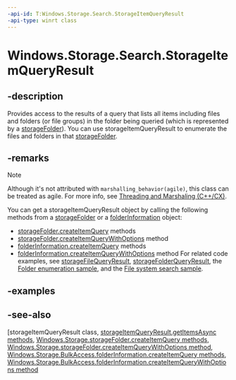 ```yaml
---
-api-id: T:Windows.Storage.Search.StorageItemQueryResult
-api-type: winrt class
---
```


<!-- Class syntax.
public class StorageItemQueryResult : Windows.Storage.Search.IStorageItemQueryResult, Windows.Storage.Search.IStorageQueryResultBase
-->

# Windows.Storage.Search.StorageItemQueryResult

## -description
Provides access to the results of a query that lists all items including files and folders (or file groups) in the folder being queried (which is represented by a [storageFolder](../windows.storage/storagefolder.md)). You can use storageItemQueryResult to enumerate the files and folders in that [storageFolder](../windows.storage/storagefolder.md).

## -remarks
> [!NOTE]
> Although it's not attributed with `marshalling_behavior(agile)`, this class can be treated as agile. For more info, see [Threading and Marshaling (C++/CX)](http://msdn.microsoft.com/en-us/library/windows/apps/hh771042.aspx).
<!--W8B 988884 v2-->

You can get a storageItemQueryResult object by calling the following methods from a [storageFolder](../windows.storage/storagefolder.md) or a [folderInformation](../windows.storage.bulkaccess/folderinformation.md) object:

+ [storageFolder.createItemQuery](../windows.storage/storagefolder_createitemquery_543424716.md) methods
+ [storageFolder.createItemQueryWithOptions](../windows.storage/storagefolder_createitemquerywithoptions_1519361285.md) method
+ [folderInformation.createItemQuery](../windows.storage.bulkaccess/folderinformation_createitemquery_543424716.md) methods
+ [folderInformation.createItemQueryWithOptions](../windows.storage.bulkaccess/folderinformation_createitemquerywithoptions_1519361285.md) method
For related code examples, see [storageFileQueryResult](storagefilequeryresult.md), [storageFolderQueryResult](storagefolderqueryresult.md), the [Folder enumeration sample](http://code.msdn.microsoft.com/windowsapps/Folder-enumeration-sample-33ebd000), and the [File system search sample](https://go.microsoft.com/fwlink/p/?linkid=231532).

## -examples

## -see-also
[storageItemQueryResult class, [storageItemQueryResult.getItemsAsync methods](storageitemqueryresult_getitemsasync_1518547059.md), [Windows.Storage.storageFolder.createItemQuery methods](../windows.storage/storagefolder_createitemquery_543424716.md), [Windows.Storage.storageFolder.createItemQueryWithOptions method](../windows.storage/storagefolder_createitemquerywithoptions_1519361285.md), [Windows.Storage.BulkAccess.folderInformation.createItemQuery methods](../windows.storage.bulkaccess/folderinformation_createitemquery_543424716.md), [Windows.Storage.BulkAccess.folderInformation.createItemQueryWithOptions method](../windows.storage.bulkaccess/folderinformation_createitemquerywithoptions_1519361285.md)
